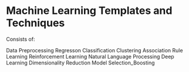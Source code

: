 # Machine Learning Templates and Techniques

Consists of:

Data Preprocessing
Regresson
Classification
Clustering
Association Rule Learning
Reinforcement Learning
Natural Language Processing
Deep Learning
Dimensionality Reduction
Model Selection_Boosting

